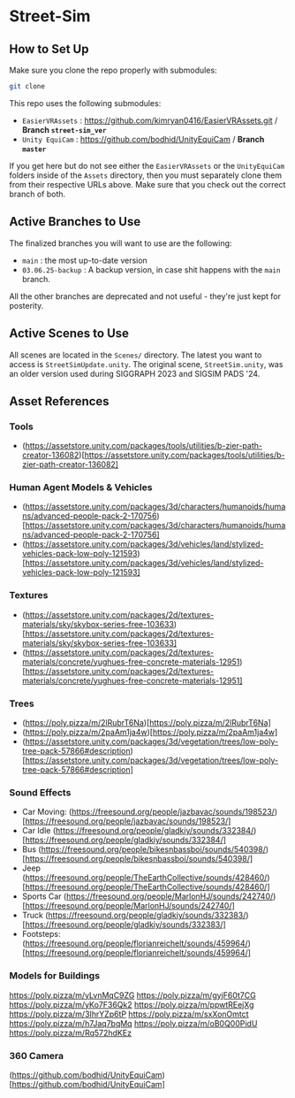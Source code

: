 # Street-Sim

## How to Set Up

Make sure you clone the repo properly with submodules:

```bash
git clone 
```

This repo uses the following submodules:

* `EasierVRAssets` : https://github.com/kimryan0416/EasierVRAssets.git / **Branch `street-sim_ver`**
* `Unity EquiCam` : https://github.com/bodhid/UnityEquiCam / **Branch `master`**

If you get here but do not see either the `EasierVRAssets` or the `UnityEquiCam` folders inside of the `Assets` directory, then you must separately clone them from their respective URLs above. Make sure that you check out the correct branch of both.

## Active Branches to Use

The finalized branches you will want to use are the following:

* `main` : the most up-to-date version
* `03.06.25-backup` : A backup version, in case shit happens with the `main` branch.

All the other branches are deprecated and not useful - they're just kept for posterity.

## Active Scenes to Use

All scenes are located in the `Scenes/` directory. The latest you want to access is `StreetSimUpdate.unity`. The original scene,  `StreetSim.unity`, was an older version used during SIGGRAPH 2023 and SIGSIM PADS '24. 

## Asset References

### Tools
* (https://assetstore.unity.com/packages/tools/utilities/b-zier-path-creator-136082)[https://assetstore.unity.com/packages/tools/utilities/b-zier-path-creator-136082]

### Human Agent Models & Vehicles
* (https://assetstore.unity.com/packages/3d/characters/humanoids/humans/advanced-people-pack-2-170756)[https://assetstore.unity.com/packages/3d/characters/humanoids/humans/advanced-people-pack-2-170756]
* (https://assetstore.unity.com/packages/3d/vehicles/land/stylized-vehicles-pack-low-poly-121593)[https://assetstore.unity.com/packages/3d/vehicles/land/stylized-vehicles-pack-low-poly-121593]

### Textures
* (https://assetstore.unity.com/packages/2d/textures-materials/sky/skybox-series-free-103633)[https://assetstore.unity.com/packages/2d/textures-materials/sky/skybox-series-free-103633]
* (https://assetstore.unity.com/packages/2d/textures-materials/concrete/yughues-free-concrete-materials-12951)[https://assetstore.unity.com/packages/2d/textures-materials/concrete/yughues-free-concrete-materials-12951]

### Trees
* (https://poly.pizza/m/2lRubrT6Na)[https://poly.pizza/m/2lRubrT6Na]
* (https://poly.pizza/m/2paAm1ja4w)[https://poly.pizza/m/2paAm1ja4w]
* (https://assetstore.unity.com/packages/3d/vegetation/trees/low-poly-tree-pack-57866#description)[https://assetstore.unity.com/packages/3d/vegetation/trees/low-poly-tree-pack-57866#description]

### Sound Effects
* Car Moving: (https://freesound.org/people/jazbavac/sounds/198523/)[https://freesound.org/people/jazbavac/sounds/198523/]
* Car Idle (https://freesound.org/people/gladkiy/sounds/332384/)[https://freesound.org/people/gladkiy/sounds/332384/]
* Bus (https://freesound.org/people/bikesnbassboi/sounds/540398/)[https://freesound.org/people/bikesnbassboi/sounds/540398/]
* Jeep (https://freesound.org/people/TheEarthCollective/sounds/428460/)[https://freesound.org/people/TheEarthCollective/sounds/428460/]
* Sports Car (https://freesound.org/people/MarlonHJ/sounds/242740/)[https://freesound.org/people/MarlonHJ/sounds/242740/]
* Truck (https://freesound.org/people/gladkiy/sounds/332383/)[https://freesound.org/people/gladkiy/sounds/332383/]
* Footsteps: (https://freesound.org/people/florianreichelt/sounds/459964/)[https://freesound.org/people/florianreichelt/sounds/459964/]

### Models for Buildings
https://poly.pizza/m/yLvnMqC9ZG
https://poly.pizza/m/gyjF60t7CG
https://poly.pizza/m/yKo7F36Qk2
https://poly.pizza/m/ppwtREejXg
https://poly.pizza/m/3IhrYZp6tP
https://poly.pizza/m/sxXonOmtct
https://poly.pizza/m/h7Jaq7bqMq
https://poly.pizza/m/oB0Q00PidU
https://poly.pizza/m/Rq572hdKEz

### 360 Camera
(https://github.com/bodhid/UnityEquiCam)[https://github.com/bodhid/UnityEquiCam]
